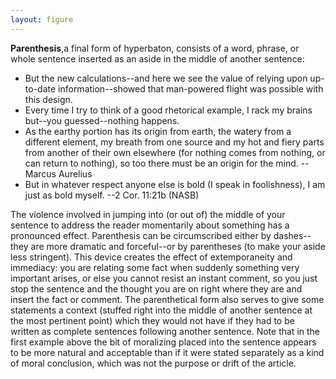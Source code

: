 ```yaml
---
layout: figure
---
```


**Parenthesis**,a final form of hyperbaton, consists of a word, phrase, or whole sentence inserted as an aside in the middle of another sentence:

 - But the new calculations--and here we see the value of relying upon up-to-date information--showed that man-powered flight was possible with this design.
 - Every time I try to think of a good rhetorical example, I rack my brains but--you guessed--nothing happens.
 - As the earthy portion has its origin from earth, the watery from a different element, my breath from one source and my hot and fiery parts from another of their own elsewhere (for nothing comes from nothing, or can return to nothing), so too there must be an origin for the mind. --Marcus Aurelius
 - But in whatever respect anyone else is bold (I speak in foolishness), I am just as bold myself. --2 Cor. 11:21b (NASB)
 
The violence involved in jumping into (or out of) the middle of your sentence to address the reader momentarily about something has a pronounced effect. Parenthesis can be circumscribed either by dashes--they are more dramatic and forceful--or by parentheses (to make your aside less stringent). This device creates the effect of extemporaneity and immediacy: you are relating some fact when suddenly something very important arises, or else you cannot resist an instant comment, so you just stop the sentence and the thought you are on right where they are and insert the fact or comment. The parenthetical form also serves to give some statements a context (stuffed right into the middle of another sentence at the most pertinent point) which they would not have if they had to be written as complete sentences following another sentence. Note that in the first example above the bit of moralizing placed into the sentence appears to be more natural and acceptable than if it were stated separately as a kind of moral conclusion, which was not the purpose or drift of the article.